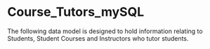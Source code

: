 # Course_Tutors_mySQL
The following data model is designed to hold information relating to Students, Student Courses and Instructors who tutor students. 
